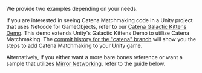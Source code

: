 We provide two examples depending on your needs.

If you are interested in seeing Catena Matchmaking code in a Unity project that uses Netcode for GameObjects, refer to our [Catena Galactic Kittens Demo](https://github.com/CatenaTools/catena-GalacticKittens-demo). This demo extends Unity's Galactic Kittens Demo to utilize Catena Matchmaking. The [commit history for the "catena" branch](https://github.com/CatenaTools/catena-GalacticKittens-demo/commits/catena/) will show you the steps to add Catena Matchmaking to your Unity game.

Alternatively, if you either want a more bare bones reference or want a sample that utilizes [Mirror Networking](https://mirror-networking.com/), refer to the guide below.